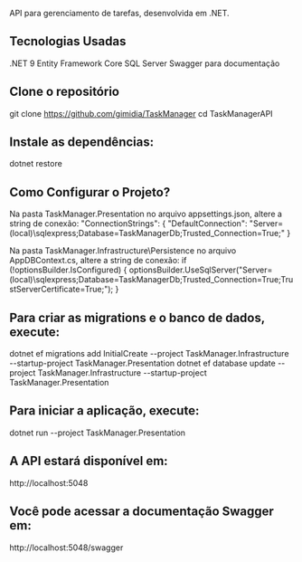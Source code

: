API para gerenciamento de tarefas, desenvolvida em .NET.

## Tecnologias Usadas
.NET 9
Entity Framework Core
SQL Server
Swagger para documentação

## Clone o repositório
git clone https://github.com/gimidia/TaskManager
cd TaskManagerAPI

## Instale as dependências:
dotnet restore

## Como Configurar o Projeto?
Na pasta TaskManager.Presentation no arquivo appsettings.json, altere a string de conexão:
"ConnectionStrings": {
   "DefaultConnection": "Server=(local)\\sqlexpress;Database=TaskManagerDb;Trusted_Connection=True;"
}

Na pasta TaskManager.Infrastructure\Persistence no arquivo AppDBContext.cs, altere a string de conexão:
if (!optionsBuilder.IsConfigured)
{
    optionsBuilder.UseSqlServer("Server=(local)\\sqlexpress;Database=TaskManagerDb;Trusted_Connection=True;TrustServerCertificate=True;");
}

## Para criar as migrations e o banco de dados, execute:
dotnet ef migrations add InitialCreate --project TaskManager.Infrastructure --startup-project TaskManager.Presentation
dotnet ef database update --project TaskManager.Infrastructure --startup-project TaskManager.Presentation

## Para iniciar a aplicação, execute:
dotnet run --project TaskManager.Presentation

## A API estará disponível em:
http://localhost:5048

## Você pode acessar a documentação Swagger em:
http://localhost:5048/swagger
